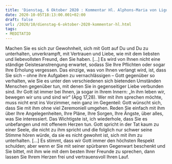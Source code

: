 ```yaml
---
title: 'Dienstag, 6 Oktober 2020 : Kommentar Hl. Alphons-Maria von Liguori'
date: 2020-10-05T18:13:00.001+02:00
draft: false
url: /2020/10/dienstag-6-oktober-2020-kommentar-hl.html
tags: 
- MEDITATIO
---
```


Machen Sie es sich zur Gewohnheit, sich mit Gott auf Du und Du zu unterhalten, unverkrampft, mit Vertrauen und Liebe, wie mit dem liebsten und liebevollsten Freund, den Sie haben. \[…\] Es wird von Ihnen nicht eine ständige Geistesanstrengung erwartet, sodass Sie Ihre Pflichten oder sogar Ihre Erholung vergessen. Das einzige, was von Ihnen verlangt wird, ist, dass Sie sich – ohne ihre Aufgaben zu vernachlässigen – Gott gegenüber so verhalten, wie Sie es unter den verschiedenen sich bietenden Umständen Menschen gegenüber tun, mit denen Sie in gegenseitiger Liebe verbunden sind. Ihr Gott ist immer bei Ihnen, ja sogar in Ihrem Innern: „In ihm leben wir, bewegen wir uns und sind wir“ (Apg 17,28). Wer mit ihm sprechen möchte, muss nicht erst ins Vorzimmer, nein ganz im Gegenteil: Gott wünscht sich, dass Sie mit ihm ohne viel Zeremoniell umgehen. Reden Sie einfach mit ihm über Ihre Angelegenheiten, Ihre Pläne, Ihre Sorgen, Ihre Ängste, über alles, was Sie interessiert. Das Wichtigste ist, ich wiederhole, dass Sie es unbefangen und mit offenem Herzen tun. Gott spricht in der Tat kaum zu einer Seele, die nicht zu ihm spricht und die folglich nur schwer seine Stimme hören würde, da sie es nicht gewohnt ist, sich mit ihm zu unterhalten. \[…\] Es stimmt, dass wir Gott immer den höchsten Respekt schulden; aber wenn er Sie mit seiner spürbaren Gegenwart beschenkt und Sie bittet, mit ihm wie mit dem besten Ihrer Freunde zu sprechen, dann lassen Sie Ihrem Herzen frei und vertrauensvoll Ihren Lauf.